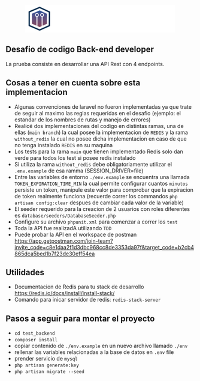 <p align="center"><a href="https://www.linkedin.com/company/monoma-technology/" target="_blank"><img src="./public/logo-white.png" width="400" alt="Laravel Logo"></a></p>


## Desafio de codigo Back-end developer

La prueba consiste en desarrollar una API Rest con 4 endpoints.

## Cosas a tener en cuenta sobre esta implementacion
- Algunas convenciones de laravel no fueron implementadas ya que trate de seguir al maximo las reglas requeridas en el desafio (ejemplo: el estandar de los nombres de rutas y manejo de errores)
- Realicé dos implementaciones del codigo en distintas ramas, una de ellas (`main branch`) la cual posee la implementacion de `REDIS` y la rama `without_redis` la cual no posee dicha implementacion en caso de que no tenga instalado `REDIS` en su maquina
- Los tests para la rama `main` que tienen implementado Redis solo dan verde para todos los test si posee redis instalado
- Si utiliza la rama `without_redis` debe obligatoriamente utilizar el `.env.example` de esa ramma (SESSION_DRIVER=file)
- Entre las variables de entorno `./env.example` se encuentra una llamada `TOKEN_EXPIRATION_TIME_MIN` la cual permite configurar cuantos `minutos` persiste un token, manipule este valor para comprobar que la expiracion de token realmente funciona (recuerde correr los commandos `php artisan config:clear` despues de cambiar cada valor de la variable)
- El seeder requerido para la creacion de 2 usuarios con roles diferentes es `database/seeders/DatabaseSeeder.php`
- Configure su archivo `phpunit.xml` para comenzar a correr los `test`
- Toda la API fue realizadA utilizando `TDD` 
- Puede probar la API en el workspace de postman https://app.getpostman.com/join-team?invite_code=c8e1daa2f1d3dbc968cc8de3353da97f&target_code=b2cb4865dca5bed1b7f23de30eff54ea

## Utilidades

- Documentacion de Redis para tu stack de desarrollo https://redis.io/docs/install/install-stack/
- Comando para inicar servidor de redis: `redis-stack-server` 

## Pasos a seguir para montar el proyecto

- `cd test_backend`
- `composer install`
- copiar contenido de `./env.example` en un nuevo archivo llamado `./env`
- rellenar las variables relacionadas a la base de datos en `.env` file
- prender servicio de `mysql`
- `php artisan generate:key`
- `php artisan migrate --seed`



